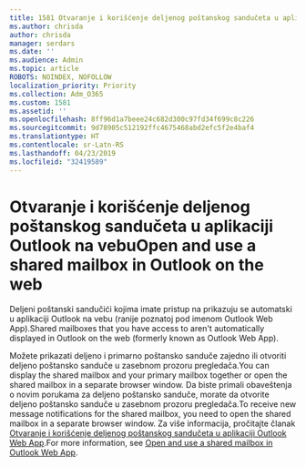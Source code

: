 ```yaml
---
title: 1581 Otvaranje i korišćenje deljenog poštanskog sandučeta u aplikaciji Outlook na vebu
ms.author: chrisda
author: chrisda
manager: serdars
ms.date: ''
ms.audience: Admin
ms.topic: article
ROBOTS: NOINDEX, NOFOLLOW
localization_priority: Priority
ms.collection: Adm_O365
ms.custom: 1581
ms.assetid: ''
ms.openlocfilehash: 8ff96d1a7beee24c682d300c97fd34f699c8c226
ms.sourcegitcommit: 9d78905c512192ffc4675468abd2efc5f2e4baf4
ms.translationtype: HT
ms.contentlocale: sr-Latn-RS
ms.lasthandoff: 04/23/2019
ms.locfileid: "32419589"
---
```

# <a name="open-and-use-a-shared-mailbox-in-outlook-on-the-web"></a><span data-ttu-id="6b8a8-102">Otvaranje i korišćenje deljenog poštanskog sandučeta u aplikaciji Outlook na vebu</span><span class="sxs-lookup"><span data-stu-id="6b8a8-102">Open and use a shared mailbox in Outlook on the web</span></span>

<span data-ttu-id="6b8a8-103">Deljeni poštanski sandučići kojima imate pristup na prikazuju se automatski u aplikaciji Outlook na vebu (ranije poznatoj pod imenom Outlook Web App).</span><span class="sxs-lookup"><span data-stu-id="6b8a8-103">Shared mailboxes that you have access to aren't automatically displayed in Outlook on the web (formerly known as Outlook Web App).</span></span>

<span data-ttu-id="6b8a8-104">Možete prikazati deljeno i primarno poštansko sanduče zajedno ili otvoriti deljeno poštansko sanduče u zasebnom prozoru pregledača.</span><span class="sxs-lookup"><span data-stu-id="6b8a8-104">You can display the shared mailbox and your primary mailbox together or open the shared mailbox in a separate browser window.</span></span> <span data-ttu-id="6b8a8-105">Da biste primali obaveštenja o novim porukama za deljeno poštansko sanduče, morate da otvorite deljeno poštansko sanduče u zasebnom prozoru pregledača.</span><span class="sxs-lookup"><span data-stu-id="6b8a8-105">To receive new message notifications for the shared mailbox, you need to open the shared mailbox in a separate browser window.</span></span> <span data-ttu-id="6b8a8-106">Za više informacija, pročitajte članak [Otvaranje i korišćenje deljenog poštanskog sandučeta u aplikaciji Outlook Web App](https://support.office.com/article/BC127866-42BE-4DE7-92AE-1EF2F787FD5C).</span><span class="sxs-lookup"><span data-stu-id="6b8a8-106">For more information, see [Open and use a shared mailbox in Outlook Web App](https://support.office.com/article/BC127866-42BE-4DE7-92AE-1EF2F787FD5C).</span></span>
